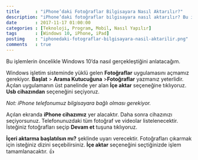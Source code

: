 ```yaml
---
title      : "iPhone’daki Fotoğraflar Bilgisayara Nasıl Aktarılır?"
description: "iPhone’daki fotoğraflar bilgisayara nasıl aktarılır? Bu işlemlerin öncelikle Windows 10’da nasıl gerçekleştiğini anlatacağım."
date       : 2017-11-17 01:00:00
categories : [Teknoloji, Program, Mobil, Nasıl Yapılır]
tags       : [Windows 10, iPhone, iPad]
postimg    : "iphonedaki-fotograflar-bilgisayara-nasil-aktarilir.png"
comments   : true
---
```


Bu işlemlerin öncelikle Windows 10’da nasıl gerçekleştiğini anlatacağım.

Windows işletim sisteminde yüklü gelen  **Fotoğraflar** uygulamasını açmamız gerekiyor. **Başlat** > **Arama Kutucuğuna** >**Fotoğraflar** yazmanız  yeterlidir.  Açılan uygulamanın üst panelinde yer alan **İçe aktar** seçeneğine tıklıyoruz.  **Usb cihazından** seçeneğini seçiyoruz. 

*Not: iPhone telefonumuz bilgisayara bağlı olması gerekiyor.*

Açılan ekranda **iPhone cihazımız** yer alacaktır. Daha sonra cihazınızı seçiyorsunuz. Telefonunuzdaki tüm fotoğraf ve videolar listelenecektir. İsteğiniz fotoğrafları seçip **Devam et** tuşuna tıklıyoruz. 

**İçeri aktarma başlatılsın mı?** şeklinde uyarı verecektir. Fotoğrafları çıkarmak için isteğiniz dizini seçebilirsiniz. **İçe aktar** seçeneğini seçtiğinizde işlem tamamlanacaktır. 👍